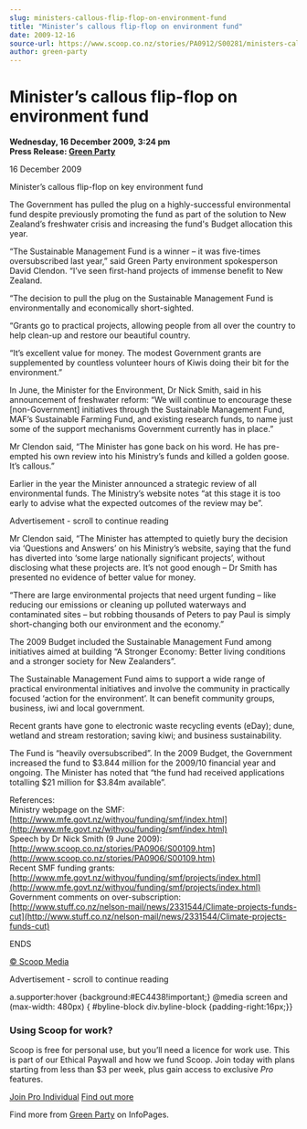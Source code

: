 ```yaml
---
slug: ministers-callous-flip-flop-on-environment-fund
title: "Minister’s callous flip-flop on environment fund"
date: 2009-12-16
source-url: https://www.scoop.co.nz/stories/PA0912/S00281/ministers-callous-flip-flop-on-environment-fund.htm
author: green-party
---
```

Minister’s callous flip-flop on environment fund
================================================

**Wednesday, 16 December 2009, 3:24 pm**  
**Press Release: [Green Party](https://info.scoop.co.nz/Green_Party)**

16 December 2009

Minister’s callous flip-flop on key environment fund

The Government has pulled the plug on a highly-successful environmental fund despite previously promoting the fund as part of the solution to New Zealand’s freshwater crisis and increasing the fund's Budget allocation this year.

“The Sustainable Management Fund is a winner – it was five-times oversubscribed last year,” said Green Party environment spokesperson David Clendon. “I’ve seen first-hand projects of immense benefit to New Zealand.

“The decision to pull the plug on the Sustainable Management Fund is environmentally and economically short-sighted.

“Grants go to practical projects, allowing people from all over the country to help clean-up and restore our beautiful country.

“It’s excellent value for money. The modest Government grants are supplemented by countless volunteer hours of Kiwis doing their bit for the environment.”

In June, the Minister for the Environment, Dr Nick Smith, said in his announcement of freshwater reform: “We will continue to encourage these \[non-Government\] initiatives through the Sustainable Management Fund, MAF’s Sustainable Farming Fund, and existing research funds, to name just some of the support mechanisms Government currently has in place.”

Mr Clendon said, “The Minister has gone back on his word. He has pre-empted his own review into his Ministry’s funds and killed a golden goose. It’s callous.”

Earlier in the year the Minister announced a strategic review of all environmental funds. The Ministry’s website notes “at this stage it is too early to advise what the expected outcomes of the review may be”.

Advertisement - scroll to continue reading





Mr Clendon said, “The Minister has attempted to quietly bury the decision via ‘Questions and Answers’ on his Ministry’s website, saying that the fund has diverted into ‘some large nationally significant projects’, without disclosing what these projects are. It’s not good enough – Dr Smith has presented no evidence of better value for money.

“There are large environmental projects that need urgent funding – like reducing our emissions or cleaning up polluted waterways and contaminated sites – but robbing thousands of Peters to pay Paul is simply short-changing both our environment and the economy.”

The 2009 Budget included the Sustainable Management Fund among initiatives aimed at building “A Stronger Economy: Better living conditions and a stronger society for New Zealanders”.

The Sustainable Management Fund aims to support a wide range of practical environmental initiatives and involve the community in practically focused ‘action for the environment’. It can benefit community groups, business, iwi and local government.

Recent grants have gone to electronic waste recycling events (eDay); dune, wetland and stream restoration; saving kiwi; and business sustainability.

The Fund is “heavily oversubscribed”. In the 2009 Budget, the Government increased the fund to $3.844 million for the 2009/10 financial year and ongoing. The Minister has noted that “the fund had received applications totalling $21 million for $3.84m available”.

References:  
Ministry webpage on the SMF: [http://www.mfe.govt.nz/withyou/funding/smf/index.html](http://www.mfe.govt.nz/withyou/funding/smf/index.html)  
Speech by Dr Nick Smith (9 June 2009): [http://www.scoop.co.nz/stories/PA0906/S00109.htm](http://www.scoop.co.nz/stories/PA0906/S00109.htm)  
Recent SMF funding grants: [http://www.mfe.govt.nz/withyou/funding/smf/projects/index.html](http://www.mfe.govt.nz/withyou/funding/smf/projects/index.html)  
Government comments on over-subscription: [http://www.stuff.co.nz/nelson-mail/news/2331544/Climate-projects-funds-cut](http://www.stuff.co.nz/nelson-mail/news/2331544/Climate-projects-funds-cut)

ENDS

[© Scoop Media](http://www.scoop.co.nz/about/terms.html)  

Advertisement - scroll to continue reading



a.supporter:hover {background:#EC4438!important;} @media screen and (max-width: 480px) { #byline-block div.byline-block {padding-right:16px;}}

### Using Scoop for work?

Scoop is free for personal use, but you’ll need a licence for work use. This is part of our Ethical Paywall and how we fund Scoop. Join today with plans starting from less than $3 per week, plus gain access to exclusive _Pro_ features.  
  
[Join Pro Individual](https://pro.scoop.co.nz/Individual/?from=ProIn24) [Find out more](https://pro.scoop.co.nz/using-scoop-for-work/?from=ProIn24)

Find more from [Green Party](https://info.scoop.co.nz/Green_Party) on InfoPages.